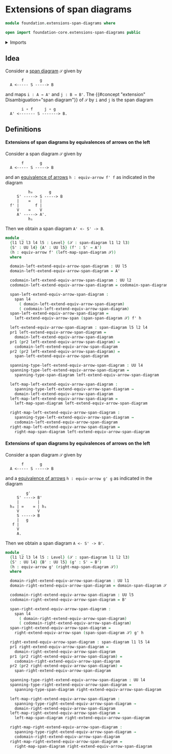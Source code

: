 # Extensions of span diagrams

```agda
module foundation.extensions-span-diagrams where

open import foundation-core.extensions-span-diagrams public
```

<details><summary>Imports</summary>

```agda
open import foundation.dependent-pair-types
open import foundation.equivalences-arrows
open import foundation.extensions-spans
open import foundation.span-diagrams
open import foundation.spans
open import foundation.universe-levels
```

</details>

## Idea

Consider a [span diagram](foundation.span-diagrams.md) `𝒮` given by

```text
       f       g
  A <----- S -----> B
```

and maps `i : A → A'` and `j : B → B'`. The
{{#concept "extension" Disambiguation="span diagram"}} of `𝒮` by `i` and `j` is
the span diagram

```text
       i ∘ f     j ∘ g
  A' <------- S -------> B.
```

## Definitions

#### Extensions of span diagrams by equivalences of arrows on the left

Consider a span diagram `𝒮` given by

```text
       f       g
  A <----- S -----> B
```

and an [equivalence of arrows](foundation.equivalences-arrows.md)
`h : equiv-arrow f' f` as indicated in the diagram

```text
          h₀       g
     S' -----> S -----> B
     |    ≃    |
  f' |       f |
     V    ≃    V
     A' -----> A'.
          h₁
```

Then we obtain a span diagram `A' <- S' -> B`.

```agda
module _
  {l1 l2 l3 l4 l5 : Level} (𝒮 : span-diagram l1 l2 l3)
  {S' : UU l4} {A' : UU l5} (f' : S' → A')
  (h : equiv-arrow f' (left-map-span-diagram 𝒮))
  where

  domain-left-extend-equiv-arrow-span-diagram : UU l5
  domain-left-extend-equiv-arrow-span-diagram = A'

  codomain-left-extend-equiv-arrow-span-diagram : UU l2
  codomain-left-extend-equiv-arrow-span-diagram = codomain-span-diagram 𝒮

  span-left-extend-equiv-arrow-span-diagram :
    span l4
      ( domain-left-extend-equiv-arrow-span-diagram)
      ( codomain-left-extend-equiv-arrow-span-diagram)
  span-left-extend-equiv-arrow-span-diagram =
    left-extend-equiv-arrow-span (span-span-diagram 𝒮) f' h

  left-extend-equiv-arrow-span-diagram : span-diagram l5 l2 l4
  pr1 left-extend-equiv-arrow-span-diagram =
    domain-left-extend-equiv-arrow-span-diagram
  pr1 (pr2 left-extend-equiv-arrow-span-diagram) =
    codomain-left-extend-equiv-arrow-span-diagram
  pr2 (pr2 left-extend-equiv-arrow-span-diagram) =
    span-left-extend-equiv-arrow-span-diagram

  spanning-type-left-extend-equiv-arrow-span-diagram : UU l4
  spanning-type-left-extend-equiv-arrow-span-diagram =
    spanning-type-span-diagram left-extend-equiv-arrow-span-diagram

  left-map-left-extend-equiv-arrow-span-diagram :
    spanning-type-left-extend-equiv-arrow-span-diagram →
    domain-left-extend-equiv-arrow-span-diagram
  left-map-left-extend-equiv-arrow-span-diagram =
    left-map-span-diagram left-extend-equiv-arrow-span-diagram

  right-map-left-extend-equiv-arrow-span-diagram :
    spanning-type-left-extend-equiv-arrow-span-diagram →
    codomain-left-extend-equiv-arrow-span-diagram
  right-map-left-extend-equiv-arrow-span-diagram =
    right-map-span-diagram left-extend-equiv-arrow-span-diagram
```

#### Extensions of span diagrams by equivalences of arrows on the left

Consider a span diagram `𝒮` given by

```text
       f       g
  A <----- S -----> B
```

and a [equivalence of arrows](foundation.equivalences-arrows.md)
`h : equiv-arrow g' g` as indicated in the diagram

```text
         g'
     S' ----> B'
     |        |
  h₀ | ≃    ≃ | h₁
     V        V
     S -----> B
     |   g
   f |
     V
     A.
```

Then we obtain a span diagram `A <- S' -> B'`.

```agda
module _
  {l1 l2 l3 l4 l5 : Level} (𝒮 : span-diagram l1 l2 l3)
  {S' : UU l4} {B' : UU l5} (g' : S' → B')
  (h : equiv-arrow g' (right-map-span-diagram 𝒮))
  where

  domain-right-extend-equiv-arrow-span-diagram : UU l1
  domain-right-extend-equiv-arrow-span-diagram = domain-span-diagram 𝒮

  codomain-right-extend-equiv-arrow-span-diagram : UU l5
  codomain-right-extend-equiv-arrow-span-diagram = B'

  span-right-extend-equiv-arrow-span-diagram :
    span l4
      ( domain-right-extend-equiv-arrow-span-diagram)
      ( codomain-right-extend-equiv-arrow-span-diagram)
  span-right-extend-equiv-arrow-span-diagram =
    right-extend-equiv-arrow-span (span-span-diagram 𝒮) g' h

  right-extend-equiv-arrow-span-diagram : span-diagram l1 l5 l4
  pr1 right-extend-equiv-arrow-span-diagram =
    domain-right-extend-equiv-arrow-span-diagram
  pr1 (pr2 right-extend-equiv-arrow-span-diagram) =
    codomain-right-extend-equiv-arrow-span-diagram
  pr2 (pr2 right-extend-equiv-arrow-span-diagram) =
    span-right-extend-equiv-arrow-span-diagram

  spanning-type-right-extend-equiv-arrow-span-diagram : UU l4
  spanning-type-right-extend-equiv-arrow-span-diagram =
    spanning-type-span-diagram right-extend-equiv-arrow-span-diagram

  left-map-right-extend-equiv-arrow-span-diagram :
    spanning-type-right-extend-equiv-arrow-span-diagram →
    domain-right-extend-equiv-arrow-span-diagram
  left-map-right-extend-equiv-arrow-span-diagram =
    left-map-span-diagram right-extend-equiv-arrow-span-diagram

  right-map-right-extend-equiv-arrow-span-diagram :
    spanning-type-right-extend-equiv-arrow-span-diagram →
    codomain-right-extend-equiv-arrow-span-diagram
  right-map-right-extend-equiv-arrow-span-diagram =
    right-map-span-diagram right-extend-equiv-arrow-span-diagram
```

